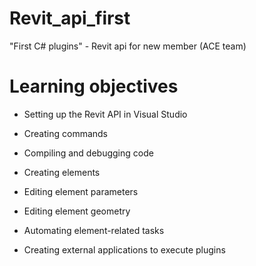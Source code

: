 # Revit_api_first
"First C# plugins" - Revit api for new member (ACE team)

# Learning objectives

- Setting up the Revit API in Visual Studio

- Creating commands

- Compiling and debugging code

- Creating elements

- Editing element parameters

- Editing element geometry

- Automating element-related tasks

- Creating external applications to execute plugins
